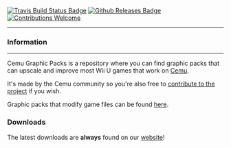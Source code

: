 [![Travis Build Status Badge](https://img.shields.io/travis/slashiee/cemu_graphic_packs.svg)](https://travis-ci.org/slashiee/cemu_graphic_packs)
[![Github Releases Badge](https://img.shields.io/github/downloads/slashiee/cemu_graphic_packs/total.svg)](https://github.com/slashiee/cemu_graphic_packs/releases/latest)
[![Contributions Welcome](https://img.shields.io/badge/contributions-welcome-brightgreen.svg?style=flat)](https://github.com/slashiee/cemu_graphic_packs/issues)

------
### Information
------
Cemu Graphic Packs is a repository where you can find graphic packs that can upscale and improve most Wii U games that work on [Cemu](http://cemu.info/).

It's made by the Cemu community so you're also free to [contribute to the project](https://github.com/slashiee/cemu_graphic_packs/wiki/How-to-create-resolution-packs) if you wish.

Graphic packs that modify game files can be found [here](https://github.com/slashiee/cemu_graphic_packs/wiki/Game-Mods).

### Downloads
The latest downloads are **always** found on our [website](https://slashiee.github.io/cemu_graphic_packs/)!

